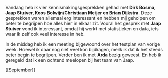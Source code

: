 Vandaag heb ik vier kennismakingsgesprekken gehad met **Dirk Bosma, Jaap Stuiver, Koos Bolwijn/Christiaan Meijer en Brian Dijkstra**. Deze gesprekken waren allemaal erg interessant en hebben mij geholpen om beter te begrijpen hoe alles hier in elkaar zit. Vooral het gesprek met **Jaap Stuiver** vond ik interessant, omdat hij werkt met statistieken en data, iets waar ik zelf ook veel interesse in heb.

In de middag heb ik een meeting bijgewoond over het testplan van vorige week. Hoewel ik daar nog niet veel kon bijdragen, merk ik dat ik het steeds beter begin te begrijpen. Verder ben ik met **Arda** bezig geweest. En heb ik geregeld dat ik een ochtend meelopen bij het team van Jaap.


[[September]]